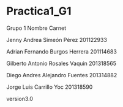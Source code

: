 # Practica1_G1


Grupo 1
Nombre                                Carnet

Jenny Andrea Simeón Pérez             201122933

Adrian Fernando Burgos Herrera        201114683

Gilberto Antonio Rosales Vaquin       201318565

Diego Andres Alejandro Fuentes        201314882

Jorge Luis Carrillo Yoc               201318590


version3.0